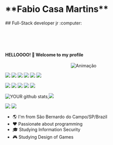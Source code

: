 <h1> **Fabio Casa Martins** </h1>
## Full-Stack developer jr :computer:

<br/><br/><br/>

#### HELLOOOO! :wave: Welcome to my profile

<p align="center">
    <img src="https://camo.githubusercontent.com/cdbee60d64689371b2b2f9438037116e9fe7ee74/68747470733a2f2f6d656469612e67697068792e636f6d2f6d656469612f4c3152317476493973766b495777705659722f67697068792e676966" alt="Animação" style="max-width:100%;"/>
</p>

<img src="https://img.shields.io/badge/javascript%20-%23323330.svg?&style=for-the-badge&logo=javascript&logoColor=%23F7DF1E" /> <img src="https://img.shields.io/badge/html5%20-%23E34F26.svg?&style=for-the-badge&logo=html5&logoColor=white" /> <img src="https://img.shields.io/badge/css3%20-%231572B6.svg?&style=for-the-badge&logo=css3&logoColor=white" />  <img src="https://img.shields.io/badge/react%20-%2320232a.svg?&style=for-the-badge&logo=react&logoColor=%2361DAFB" /> <img src="https://img.shields.io/badge/react_native%20-%2320232a.svg?&style=for-the-badge&logo=react&logoColor=%2361DAFB" /> <img src="https://img.shields.io/badge/typescript%20-%2320232a.svg?&style=for-the-badge&logo=typescript&logoColor=%2361DAFB" /> 

<img src="https://img.shields.io/badge/node.js%20-%2343853D.svg?&style=for-the-badge&logo=node.js&logoColor=white" /> <img src="https://img.shields.io/badge/bootstrap%20-%23563D7C.svg?&style=for-the-badge&logo=bootstrap&logoColor=white" /> <img src="https://img.shields.io/badge/materialize%20-%23563D7C.svg?&style=for-the-badge&logo=materialize&logoColor=white" /> <img src="https://img.shields.io/badge/redux%20-%23593d88.svg?&style=for-the-badge&logo=redux&logoColor=white" /> <img src="https://img.shields.io/badge/php7%20-%2320232a.svg?&style=for-the-badge&logo=php&logoColor=%FFF" />

![YOUR github stats](https://github-readme-stats.vercel.app/api?username=FabioSM02)<a href= "https://github.com/FabioSM02/github-readme-stats">
    <img src= "https://github-readme-stats.vercel.app/api/top-langs/?username=FabioSM02&layout=compact" /></a>

[<img src="https://img.shields.io/badge/linkedin-%230077B5.svg?&style=for-the-badge&logo=linkedin&logoColor=white" />](https://www.linkedin.com/in/fabio-casa-martins/) <a href="mailto:fctrabnet@gmail.com" target="_blank"><img src ="https://img.shields.io/badge/gmail-D14836?&style=for-the-badge&logo=gmail&logoColor=white"></a>


 - 🌎 I'm from São Bernardo do Campo/SP/Brazil
 - :heart: Passionate about programming
 - :mortar_board: Studying Information Security
 - 🎮 Studying Design of Games
